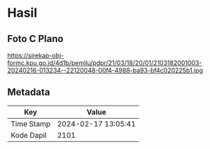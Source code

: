 # Hasil

## Foto C Plano

https://sirekap-obj-formc.kpu.go.id/4d1b/pemilu/pdpr/21/03/18/20/01/2103182001003-20240216-013234--22120048-00f4-4988-ba93-bf4c020225b1.jpg


## Metadata

| Key        | Value               |
| ---------- | ------------------- |
| Time Stamp | 2024-02-17 13:05:41 |
| Kode Dapil | 2101                |



